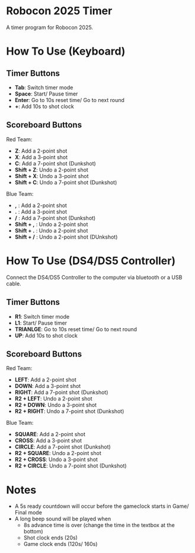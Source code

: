 # Robocon 2025 Timer
A timer program for Robocon 2025.

# How To Use (Keyboard)

## Timer Buttons
- **Tab**: Switch timer mode 
- **Space**: Start/ Pause timer
- **Enter**: Go to 10s reset time/ Go to next round
- **+**: Add 10s to shot clock

## Scoreboard Buttons
Red Team:
- **Z**: Add a 2-point shot
- **X**: Add a 3-point shot
- **C**: Add a 7-point shot (Dunkshot)
- **Shift + Z**: Undo a 2-point shot
- **Shift + X**: Undo a 3-point shot
- **Shift + C**: Undo a 7-point shot (Dunkshot)

Blue Team:
- **,** : Add a 2-point shot
- **.** : Add a 3-point shot
- **/** : Add a 7-point shot (Dunkshot)
- **Shift + ,** : Undo a 2-point shot
- **Shift + .** : Undo a 2-point shot
- **Shift + /** : Undo a 2-point shot (DUnkshot)


# How To Use (DS4/DS5 Controller)

Connect the DS4/DS5 Controller to the computer via bluetooth or a USB cable.

## Timer Buttons
- **R1**: Switch timer mode 
- **L1**: Start/ Pause timer
- **TRIANLGE**: Go to 10s reset time/ Go to next round
- **UP**: Add 10s to shot clock

## Scoreboard Buttons
Red Team:
- **LEFT**: Add a 2-point shot
- **DOWN**: Add a 3-point shot
- **RIGHT**: Add a 7-point shot (Dunkshot)
- **R2 + LEFT**: Undo a 2-point shot
- **R2 + DOWN**: Undo a 3-point shot
- **R2 + RIGHT**: Undo a 7-point shot (Dunkshot)

Blue Team:
- **SQUARE**: Add a 2-point shot
- **CROSS**: Add a 3-point shot
- **CIRCLE**: Add a 7-point shot (Dunkshot)
- **R2 + SQUARE**: Undo a 2-point shot
- **R2 + CROSS**: Undo a 3-point shot
- **R2 + CIRCLE**: Undo a 7-point shot (Dunkshot)

# Notes
- A 5s ready countdown will occur before the gameclock starts in Game/ Final mode
- A long beep sound will be played when 
    - 8s advance time is over (change the time in the textbox at the bottom)
    - Shot clock ends (20s)
    - Game clock ends (120s/ 160s)